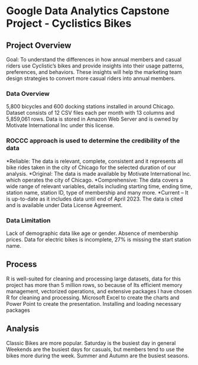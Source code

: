 # **Google Data Analytics Capstone Project - Cyclistics Bikes**

## **Project Overview**

Goal: To understand the differences in how annual members and casual riders use Cyclistic’s bikes and provide insights into their usage patterns, preferences, and behaviors. These insights will help the marketing team design strategies to convert more casual riders into annual members.

### **Data Overview**

5,800 bicycles and 600 docking stations installed in around Chicago.
Dataset consists of 12 CSV files each per month with 13 columns and 5,859,061 rows.
Data is stored in Amazon Web Server and is owned by Motivate International Inc under this license.

### ROCCC approach is used to determine the credibility of the data


*Reliable: The data is relevant, complete, consistent and it represents all bike rides taken in the city of Chicago for the selected duration of our analysis.
*Original: The data is made available by Motivate International Inc. which operates the city of Chicago.
*Comprehensive: The data covers a wide range of relevant variables, details including starting time, ending time, station name, station ID, type of membership and many more.
*Current – It is up-to-date as it includes data until end of April 2023. The data is cited and is available under Data License Agreement.

### **Data Limitation**
Lack of demographic data like age or gender.
Absence of membership prices.
Data for electric bikes is incomplete, 27% is missing the start station name.

## **Process**
R is well-suited for cleaning and processing large datasets, data for this project has more than 5 million rows, so because of Its efficient memory management, vectorized operations, and extensive packages I have chosen R for cleaning and processing. Microsoft Excel to create the charts and Power Point to create the presentation.
Installing and loading necessary packages

## **Analysis**

Classic Bikes are more popular.
Saturday is the busiest day in general
Weekends are the busiest days for casuals, but members tend to use the bikes more during the week.
Summer and Autumn are the busiest seasons.
